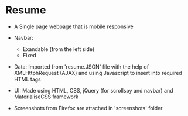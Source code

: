 # Resume

* A Single page webpage that is mobile responsive 

* Navbar:
    * Exandable (from the left side)
    * Fixed
* Data: Imported from 'resume.JSON' file with the help of XMLHttphRequest (AJAX) and using Javascript to insert into required HTML tags

* UI: Made using HTML, CSS, jQuery (for scrollspy and navbar) and MaterialiseCSS framework

* Screenshots from Firefox are attached in 'screenshots' folder


    
          
